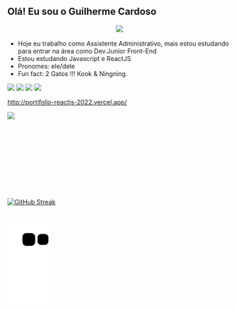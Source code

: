 ## Olá! Eu sou o Guilherme Cardoso


<p align="center">
  <a href="https://skillicons.dev">
    <img src="https://skills.thijs.gg/icons?i=js,ts,html,css,react,tailwind,git,sass,styledcomponents" />
  </a>
</p>


- Hoje eu trabalho como Assistente Administrativo, mais estou estudando para entrar na área como Dev.Junior Front-End
- Estou estudando Javascript e ReactJS
- Pronomes: ele/dele
-  Fun fact: 2 Gatos !!! Kook & Ningning.
<p> 
  <a href="https://www.instagram.com/guicardoso93/" target="_blank"><img src="https://img.shields.io/badge/-Instagram-ff69b4" target="_blank"></a>
  <a href="https://www.linkedin.com/in/guilherme-cardoso-35710b103/" target="_blank"><img src="https://img.shields.io/badge/-linkedin-blue" target="_blank"></a>
  <a href="mailto:guilherme_cardosogui@hotmail.com" target="_blank"><img src="https://img.shields.io/badge/-email-informational" target="_blank"></a>
   <a href="https://api.whatsapp.com/send?phone=5522999047309&text=Oi%20Esta%20falando%20com%20o%20Guilherme!" target="_blank"><img src="https://img.shields.io/badge/-whatsapp-success" target="_blank"></a>
</p>

http://portifolio-reactjs-2022.vercel.app/


 <div style="display: flex; align-itens:center" align="center">
 
  <img height="180em"  align="center" src="https://github-readme-stats.vercel.app/api?username=GuilhermeCardoso93&show_icons=true&theme=tokyonight&include_all_commits=true&count_private=true"/>
 
  </div>
  <div  style="display: flex; align-itens:center" align="center"><br><br>
   
[![GitHub Streak](http://github-readme-streak-stats.herokuapp.com?user=GuilhermeCardoso93&theme=tokyonight&hide_border=true&border=DD2E7F)](https://git.io/streak-stats)
   
 </div>

 
 <div>
    
 
       
  ![Snake animation](https://github.com/GuilhermeCardoso93/GuilhermeCardoso93/blob/output/github-contribution-grid-snake.svg)

 
</div>
